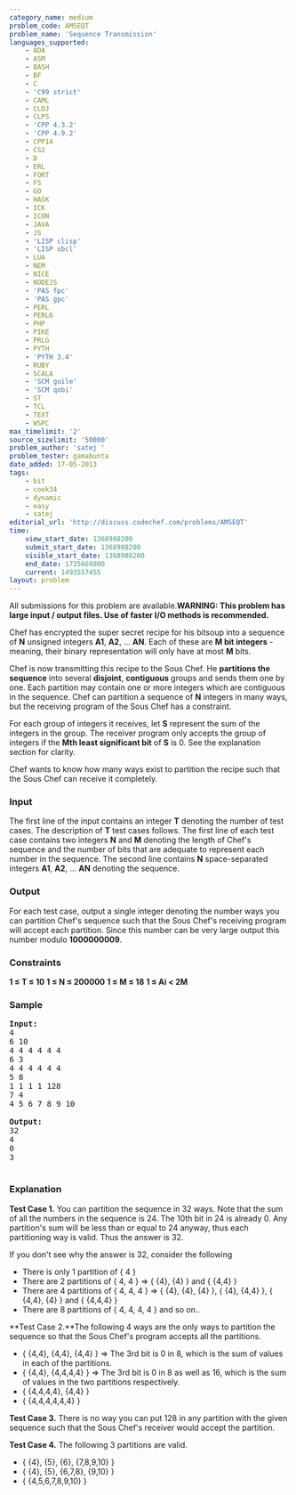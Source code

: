 ```yaml
---
category_name: medium
problem_code: AMSEQT
problem_name: 'Sequence Transmission'
languages_supported:
    - ADA
    - ASM
    - BASH
    - BF
    - C
    - 'C99 strict'
    - CAML
    - CLOJ
    - CLPS
    - 'CPP 4.3.2'
    - 'CPP 4.9.2'
    - CPP14
    - CS2
    - D
    - ERL
    - FORT
    - FS
    - GO
    - HASK
    - ICK
    - ICON
    - JAVA
    - JS
    - 'LISP clisp'
    - 'LISP sbcl'
    - LUA
    - NEM
    - NICE
    - NODEJS
    - 'PAS fpc'
    - 'PAS gpc'
    - PERL
    - PERL6
    - PHP
    - PIKE
    - PRLG
    - PYTH
    - 'PYTH 3.4'
    - RUBY
    - SCALA
    - 'SCM guile'
    - 'SCM qobi'
    - ST
    - TCL
    - TEXT
    - WSPC
max_timelimit: '2'
source_sizelimit: '50000'
problem_author: 'satej '
problem_tester: gamabunta
date_added: 17-05-2013
tags:
    - bit
    - cook34
    - dynamic
    - easy
    - satej
editorial_url: 'http://discuss.codechef.com/problems/AMSEQT'
time:
    view_start_date: 1368988200
    submit_start_date: 1368988200
    visible_start_date: 1368988200
    end_date: 1735669800
    current: 1493557455
layout: problem
---
```

All submissions for this problem are available.**WARNING: This problem has large input / output files. Use of faster I/O methods is recommended.**

Chef has encrypted the super secret recipe for his bitsoup into a sequence of **N** unsigned integers **A1**, **A2**, ... **AN**. Each of these are **M bit integers** - meaning, their binary representation will only have at most **M** bits.

Chef is now transmitting this recipe to the Sous Chef. He **partitions the sequence** into several **disjoint**, **contiguous** groups and sends them one by one. Each partition may contain one or more integers which are contiguous in the sequence. Chef can partition a sequence of **N** integers in many ways, but the receiving program of the Sous Chef has a constraint.

For each group of integers it receives, let **S** represent the sum of the integers in the group. The receiver program only accepts the group of integers if the **Mth least significant bit** of **S** is 0. See the explanation section for clarity.

Chef wants to know how many ways exist to partition the recipe such that the Sous Chef can receive it completely.

### Input

The first line of the input contains an integer **T** denoting the number of test cases. The description of **T** test cases follows. The first line of each test case contains two integers **N** and **M** denoting the length of Chef's sequence and the number of bits that are adequate to represent each number in the sequence. The second line contains **N** space-separated integers **A1**, **A2**, ... **AN** denoting the sequence.

### Output

For each test case, output a single integer denoting the number ways you can partition Chef's sequence such that the Sous Chef's receiving program will accept each partition. Since this number can be very large output this number modulo **1000000009**.

### Constraints

**1 ≤ T ≤ 10**
**1 ≤ N ≤ 200000**
**1 ≤ M ≤ 18**
**1 ≤ Ai < 2M**

### Sample

<pre>
<b>Input:</b>
4
6 10
4 4 4 4 4 4
6 3
4 4 4 4 4 4
5 8
1 1 1 1 128
7 4
4 5 6 7 8 9 10

<b>Output:</b>
32
4
0
3

</pre>
### Explanation

**Test Case 1.** You can partition the sequence in 32 ways. Note that the sum of all the numbers in the sequence is 24. The 10th bit in 24 is already 0. Any partition's sum will be less than or equal to 24 anyway, thus each partitioning way is valid. Thus the answer is 32.

If you don't see why the answer is 32, consider the following

- There is only 1 partition of { 4 }
- There are 2 partitions of { 4, 4 } => { {4}, {4} } and { {4,4} }
- There are 4 partitions of { 4, 4, 4 } => { {4}, {4}, {4} }, { {4}, {4,4} }, { {4,4}, {4} } and { {4,4,4} }
- There are 8 partitions of { 4, 4, 4, 4 } and so on..

**Test Case 2.**The following 4 ways are the only ways to partition the sequence so that the Sous Chef's program accepts all the partitions.

- { {4,4}, {4,4}, {4,4} } => The 3rd bit is 0 in 8, which is the sum of values in each of the partitions.
- { {4,4}, {4,4,4,4} } => The 3rd bit is 0 in 8 as well as 16, which is the sum of values in the two partitions respectively.
- { {4,4,4,4}, {4,4} }
- { {4,4,4,4,4,4} }

**Test Case 3.** There is no way you can put 128 in any partition with the given sequence such that the Sous Chef's receiver would accept the partition.

**Test Case 4.** The following 3 partitions are valid.

- { {4}, {5}, {6}, {7,8,9,10} }
- { {4}, {5}, {6,7,8}, {9,10} }
- { {4,5,6,7,8,9,10} }
